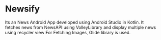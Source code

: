 # Newsify
Its an News Android App developed using Android Studio in Kotlin.
It fetches news from NewsAPI using VolleyLibrary and display multiple news using recycler view
For Fetching Images, Glide library is used.
